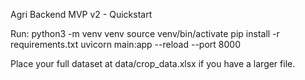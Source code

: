 Agri Backend MVP v2 - Quickstart

Run:
python3 -m venv venv
source venv/bin/activate
pip install -r requirements.txt
uvicorn main:app --reload --port 8000

Place your full dataset at data/crop_data.xlsx if you have a larger file.
